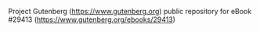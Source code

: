 Project Gutenberg (https://www.gutenberg.org) public repository for eBook #29413 (https://www.gutenberg.org/ebooks/29413)
